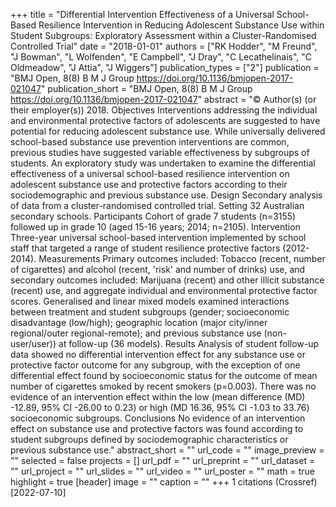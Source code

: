 +++
title = "Differential Intervention Effectiveness of a Universal School-Based Resilience Intervention in Reducing Adolescent Substance Use within Student Subgroups: Exploratory Assessment within a Cluster-Randomised Controlled Trial"
date = "2018-01-01"
authors = ["RK Hodder", "M Freund", "J Bowman", "L Wolfenden", "E Campbell", "J Dray", "C Lecathelinais", "C Oldmeadow", "J Attia", "J Wiggers"]
publication_types = ["2"]
publication = "BMJ Open, 8(8) B M J Group https://doi.org/10.1136/bmjopen-2017-021047"
publication_short = "BMJ Open, 8(8) B M J Group https://doi.org/10.1136/bmjopen-2017-021047"
abstract = "© Author(s) (or their employer(s)) 2018. Objectives Interventions addressing the individual and environmental protective factors of adolescents are suggested to have potential for reducing adolescent substance use. While universally delivered school-based substance use prevention interventions are common, previous studies have suggested variable effectiveness by subgroups of students. An exploratory study was undertaken to examine the differential effectiveness of a universal school-based resilience intervention on adolescent substance use and protective factors according to their sociodemographic and previous substance use. Design Secondary analysis of data from a cluster-randomised controlled trial. Setting 32 Australian secondary schools. Participants Cohort of grade 7 students (n=3155) followed up in grade 10 (aged 15-16 years; 2014; n=2105). Intervention Three-year universal school-based intervention implemented by school staff that targeted a range of student resilience protective factors (2012-2014). Measurements Primary outcomes included: Tobacco (recent, number of cigarettes) and alcohol (recent, 'risk' and number of drinks) use, and secondary outcomes included: Marijuana (recent) and other illicit substance (recent) use, and aggregate individual and environmental protective factor scores. Generalised and linear mixed models examined interactions between treatment and student subgroups (gender; socioeconomic disadvantage (low/high); geographic location (major city/inner regional/outer regional-remote); and previous substance use (non-user/user)) at follow-up (36 models). Results Analysis of student follow-up data showed no differential intervention effect for any substance use or protective factor outcome for any subgroup, with the exception of one differential effect found by socioeconomic status for the outcome of mean number of cigarettes smoked by recent smokers (p=0.003). There was no evidence of an intervention effect within the low (mean difference (MD) -12.89, 95% CI -26.00 to 0.23) or high (MD 16.36, 95% CI -1.03 to 33.76) socioeconomic subgroups. Conclusions No evidence of an intervention effect on substance use and protective factors was found according to student subgroups defined by sociodemographic characteristics or previous substance use."
abstract_short = ""
url_code = ""
image_preview = ""
selected = false
projects = []
url_pdf = ""
url_preprint = ""
url_dataset = ""
url_project = ""
url_slides = ""
url_video = ""
url_poster = ""
math = true
highlight = true
[header]
image = ""
caption = ""
+++
1 citations (Crossref) [2022-07-10]
